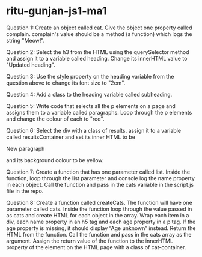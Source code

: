 # ritu-gunjan-js1-ma1
Question 1:
Create an object called cat.
Give the object one property called complain. complain's value should be a method (a function) which logs the string "Meow!".

Question 2:
Select the h3 from the HTML using the querySelector method and assign it to a variable called heading.
Change its innerHTML value to "Updated heading".

Question 3:
Use the style property on the heading variable from the question above to change its font size to "2em".

Question 4:
Add a class to the heading variable called subheading.

Question 5:
Write code that selects all the p elements on a page and assigns them to a variable called paragraphs.
Loop through the p elements and change the colour of each to "red".

Question 6:
Select the div with a class of results, assign it to a variable called resultsContainer and set its inner HTML to be <p>New paragraph</p> and its background colour to be yellow.

Question 7:
Create a function that has one parameter called list.
Inside the function, loop through the list parameter and console log the name property in each object.
Call the function and pass in the cats variable in the script.js file in the repo.

Question 8:
Create a function called createCats. The function will have one parameter called cats.
Inside the function loop through the value passed in as cats and create HTML for each object in the array.
Wrap each item in a div, each name property in an h5 tag and each age property in a p tag.
If the age property is missing, it should display “Age unknown” instead.
Return the HTML from the function.
Call the function and pass in the cats array as the argument.
Assign the return value of the function to the innerHTML property of the element on the HTML page with a class of cat-container.
